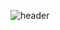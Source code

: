 ![header](https://capsule-render.vercel.app/api?type=waving&color=gradient&text=Hi%20there%20👋&fontSize=80&height=300)





<!--
**zhzkdls/zhzkdls** is a ✨ _special_ ✨ repository because its `README.md` (this file) appears on your GitHub profile.

Here are some ideas to get you started:

- 🔭 I’m currently working on ...
- 🌱 I’m currently learning ...
- 👯 I’m looking to collaborate on ...
- 🤔 I’m looking for help with ...
- 💬 Ask me about ...
- 📫 How to reach me: ...
- 😄 Pronouns: ...
- ⚡ Fun fact: ...
-->
<!-- ![Anurag's GitHub stats](https://github-readme-stats.vercel.app/api?username=anuraghazra&theme=dark&show_icons=true) -->
